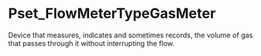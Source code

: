 # Pset_FlowMeterTypeGasMeter

Device that measures, indicates and sometimes records, the volume of gas that passes through it without interrupting the flow.
